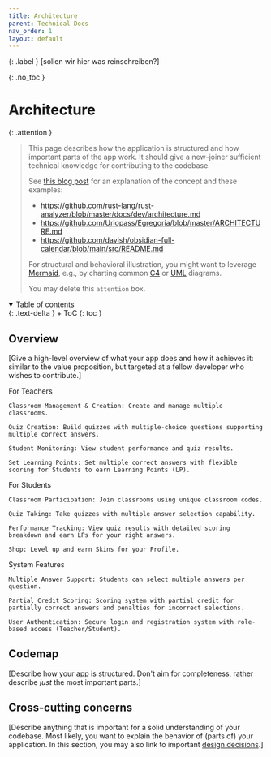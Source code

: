 ```yaml
---
title: Architecture
parent: Technical Docs
nav_order: 1
layout: default
---
```


{: .label }
[sollen wir hier was reinschreiben?]

{: .no_toc }
# Architecture

{: .attention }
> This page describes how the application is structured and how important parts of the app work. It should give a new-joiner sufficient technical knowledge for contributing to the codebase.
> 
> See [this blog post](https://matklad.github.io/2021/02/06/ARCHITECTURE.md.html) for an explanation of the concept and these examples:
>
> + <https://github.com/rust-lang/rust-analyzer/blob/master/docs/dev/architecture.md>
> + <https://github.com/Uriopass/Egregoria/blob/master/ARCHITECTURE.md>
> + <https://github.com/davish/obsidian-full-calendar/blob/main/src/README.md>
> 
> For structural and behavioral illustration, you might want to leverage [Mermaid](../ui-components.md), e.g., by charting common [C4](https://c4model.com/) or [UML](https://www.omg.org/spec/UML) diagrams.
> 
>
> You may delete this `attention` box.

<details open markdown="block">
{: .text-delta }
<summary>Table of contents</summary>
+ ToC
{: toc }
</details>

## Overview

[Give a high-level overview of what your app does and how it achieves it: similar to the value proposition, but targeted at a fellow developer who wishes to contribute.]

For Teachers

    Classroom Management & Creation: Create and manage multiple classrooms.

    Quiz Creation: Build quizzes with multiple-choice questions supporting multiple correct answers.

    Student Monitoring: View student performance and quiz results.

    Set Learning Points: Set multiple correct answers with flexible scoring for Students to earn Learning Points (LP).

For Students

    Classroom Participation: Join classrooms using unique classroom codes.

    Quiz Taking: Take quizzes with multiple answer selection capability.

    Performance Tracking: View quiz results with detailed scoring breakdown and earn LPs for your right answers.

    Shop: Level up and earn Skins for your Profile.

System Features

    Multiple Answer Support: Students can select multiple answers per question.

    Partial Credit Scoring: Scoring system with partial credit for partially correct answers and penalties for incorrect selections.

    User Authentication: Secure login and registration system with role-based access (Teacher/Student).

## Codemap

[Describe how your app is structured. Don't aim for completeness, rather describe *just* the most important parts.]

## Cross-cutting concerns

[Describe anything that is important for a solid understanding of your codebase. Most likely, you want to explain the behavior of (parts of) your application. In this section, you may also link to important [design decisions](../design-decisions.md).]
